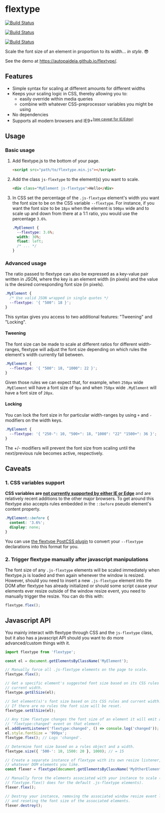 # flextype

[![Build Status](https://img.shields.io/travis/autopaideia/flextype.svg)](https://travis-ci.org/autopaideia/flextype)

[![Build Status](https://saucelabs.com/buildstatus/autopaideia?saucy)](https://saucelabs.com/beta/builds/88c42e744a9241999efb1a98ebfd440d)

[![Build Status](https://saucelabs.com/browser-matrix/autopaideia.svg)](https://saucelabs.com/beta/builds/88c42e744a9241999efb1a98ebfd440d)

Scale the font size of an element in proportion to its width... *in style*. 😎

See the demo at <https://autopaideia.github.io/flextype/>.

## Features

* Simple syntax for scaling at different amounts for different widths
* Keeps your scaling logic in CSS, thereby allowing you to:
  * easily override within media queries
  * combine with whatever CSS-preprocessor variables you might be using
* No dependencies
* Supports all modern browsers and IE9+<sup>[[see caveat for IE/Edge]](#css-vars-caveat)</sup>

## Usage

### Basic usage

1. Add flextype.js to the bottom of your page.

    ```html
    <script src="path/to/flextype.min.js"></script>
    ```

2. Add the class `js-flextype` to the element(s) you want to scale.

    ```html
    <div class="MyElement js-flextype">Hello</div>
    ```

3. In CSS set the percentage of the `.js-flextype` element's width you want the font size to be on the CSS variable `--flextype`. For instance, if you want the font size to be `18px` when the element is `500px` wide and to scale up and down from there at a 1:1 ratio, you would use the percentage `3.6%`.

    ```css
    .MyElement {
      --flextype: 3.6%;
      width: 30%;
      float: left;
      /* ... */
    }
    ```

### Advanced usage

The ratio passed to flextype can also be expressed as a key-value pair written in JSON, where the key is an element width (in pixels) and the value is the desired corresponding font size (in pixels).

```css
.MyElement {
  /* Use valid JSON wrapped in single quotes */
  --flextype: '{ "500": 18 }';
}
```

This syntax gives you access to two additional features: "Tweening" and "Locking".

#### Tweening

The font size can be made to scale at different ratios for different width-ranges, flextype will adjust the font size depending on which rules the element's width currently fall between.

```css
.MyElement {
  --flextype: '{ "500": 18, "1000": 22 }';
}
```

Given those rules we can expect that, for example, when `250px` wide `.MyElement` will have a font size of `9px` and when `750px` wide `.MyElement` will have a font size of `20px`.

#### Locking

You can lock the font size in for particular width-ranges by using `+` and `-` modifiers on the width keys.

```css
.MyElement {
  --flextype: '{ "250-": 10, "500+": 18, "1000": "22" "1500+": 36 }';
}

```

The +/- modifiers will prevent the font size from scaling until the next/previous rule becomes active, respectively.

## Caveats

<a name="css-vars-caveat"></a>

### 1. CSS variables support

**CSS variables are [not currently supported by either IE or Edge](http://caniuse.com/#feat=css-variables)** and are relatively recent additions to the other major browsers. To get around this flextype also accepts rules embedded in the `::before` pseudo element's content property.

```css
.MyElement::before {
  content: '3.6%';
  display: none;
}
```

You can use [the flextype PostCSS plugin](https://github.com/autopaideia/postcss-flextype) to convert your `--flextype` declarations into this format for you.

<a name="initialization-caveat"></a>

### 2. Trigger flextype manually after javascript manipulations

The font size of any `.js-flextype` elements will be scaled immediately when flextype.js is loaded and then again whenever the window is resized. However, should you need to insert a new `.js-flextype` element into the DOM after flextype has already initialized or should some script cause your elements ever resize outside of the window resize event, you need to manually trigger the resize. You can do this with:

```javascript
flextype.flex();
```

## Javascript API

You mainly interact with flextype through CSS and the `js-flextype` class, but it also has a javascript API should you want to do more advanced/custom things with it.

```javascript
import flextype from 'flextype';

const el = document.getElementsByClassName('MyElement');

// Manually force all .js-flextype elements on the page to scale.
flextype.flex();

// Get a specific element's suggested font size based on its CSS rules and
// current width.
flextype.getElSize(el);

// Set element(s)'s font size based on its CSS rules and current width.
// If there are no rules the font size will be reset.
flextype.setElSize(el);

// Any time flextype changes the font size of an element it will emit a
// 'flextype:changed' event on that element.
el.addEventListener('flextype:changed', () => console.log('changed'));
el.style.fontSize = '999px';
flextype.flex(); // Logs 'changed'.

// Determine font size based on a rules object and a width.
flextype.size({ '500-': 10, 1500: 20 }, 1000); // = 15

// Create a separate instance of flextype with its own resize listener, bound to
// whatever DOM elements you like.
const flexer = flextype(document.getElementsByClassName('MyOtherElement'));

// Manually force the elements associated with your instance to scale (like
// flextype.flex() does for the default .js-flextype elements).
flexer.flex();

// Destroy your instance, removing the associated window resize event listener
// and reseting the font size of the associated elements.
flexer.destroy();
```
